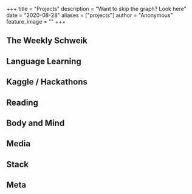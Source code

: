 +++
title = "Projects"
description = "Want to skip the graph? Look here"
date = "2020-08-28"
aliases = ["projects"]
author = "Anonymous"
feature_image = ""
+++

## The Weekly Schweik

## Language Learning

## Kaggle / Hackathons

## Reading

## Body and Mind

## Media

## Stack

## Meta 
